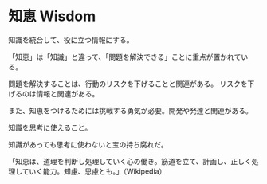 # 知恵 Wisdom

知識を統合して、役に立つ情報にする。

「知恵」は「知識」と違って、「問題を解決できる」ことに重点が置かれている。

問題を解決することは、行動のリスクを下げることと関連がある。
リスクを下げるのは情報と関連がある。

また、知恵をつけるためには挑戦する勇気が必要。開発や発達と関連がある。

知識を思考に使えること。

知識があっても思考に使わないと宝の持ち腐れだ。

「知恵は、道理を判断し処理していく心の働き。筋道を立て、計画し、正しく処理していく能力。知慮、思慮とも。」（Wikipedia）
